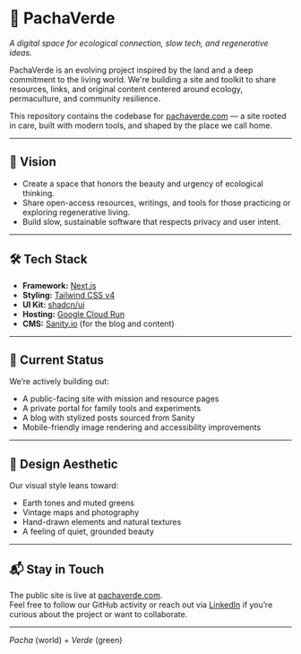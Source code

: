 # 🌿 PachaVerde

*A digital space for ecological connection, slow tech, and regenerative ideas.*

PachaVerde is an evolving project inspired by the land and a deep commitment to the living world. We're building a site and toolkit to share resources, links, and original content centered around ecology, permaculture, and community resilience.

This repository contains the codebase for [pachaverde.com](https://pachaverde.com) — a site rooted in care, built with modern tools, and shaped by the place we call home.

---

## 🧭 Vision

- Create a space that honors the beauty and urgency of ecological thinking.
- Share open-access resources, writings, and tools for those practicing or exploring regenerative living.
- Build slow, sustainable software that respects privacy and user intent.

---

## 🛠 Tech Stack

- **Framework:** [Next.js](https://nextjs.org/)
- **Styling:** [Tailwind CSS v4](https://tailwindcss.com/)
- **UI Kit:** [shadcn/ui](https://ui.shadcn.com/)
- **Hosting:** [Google Cloud Run](https://cloud.google.com/run)
- **CMS:** [Sanity.io](https://www.sanity.io/) (for the blog and content)

---

## 🚧 Current Status

We’re actively building out:

- A public-facing site with mission and resource pages
- A private portal for family tools and experiments
- A blog with stylized posts sourced from Sanity
- Mobile-friendly image rendering and accessibility improvements

---

## 📸 Design Aesthetic

Our visual style leans toward:

- Earth tones and muted greens
- Vintage maps and photography
- Hand-drawn elements and natural textures
- A feeling of quiet, grounded beauty

---

## 📬 Stay in Touch

The public site is live at [pachaverde.com](https://pachaverde.com).  
Feel free to follow our GitHub activity or reach out via [LinkedIn](https://www.linkedin.com/in/bonniegrubbs) if you’re curious about the project or want to collaborate.

---

*Pacha* (world) + *Verde* (green)  
